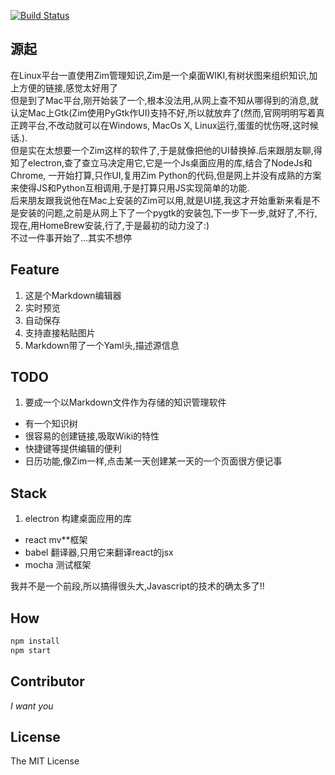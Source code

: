 [![Build Status](https://travis-ci.org/jinguoliang/zim-electron.svg?branch=master)](https://travis-ci.org/jinguoliang/zim-electron)


## 源起
在Linux平台一直使用Zim管理知识,Zim是一个桌面WIKI,有树状图来组织知识,加上方便的链接,感觉太好用了  
但是到了Mac平台,刚开始装了一个,根本没法用,从网上查不知从哪得到的消息,就认定Mac上Gtk(Zim使用PyGtk作UI)支持不好,所以就放弃了(然而,官网明明写着真正跨平台,不改动就可以在Windows, MacOs X, Linux运行,蛋蛋的忧伤呀,这时候话.).  
但是实在太想要一个Zim这样的软件了,于是就像把他的UI替换掉.后来跟朋友聊,得知了electron,查了查立马决定用它,它是一个Js桌面应用的库,结合了NodeJs和Chrome, 一开始打算,只作UI,复用Zim Python的代码,但是网上并没有成熟的方案来使得JS和Python互相调用,于是打算只用JS实现简单的功能.  
后来朋友跟我说他在Mac上安装的Zim可以用,就是UI搓,我这才开始重新来看是不是安装的问题,之前是从网上下了一个pygtk的安装包,下一步下一步,就好了,不行,现在,用HomeBrew安装,行了,于是最初的动力没了:)  
不过一件事开始了...其实不想停

## Feature
1. 这是个Markdown编辑器
2. 实时预览
3. 自动保存
4. 支持直接粘贴图片
5. Markdown带了一个Yaml头,描述源信息

## TODO
1. 要成一个以Markdown文件作为存储的知识管理软件
* 有一个知识树
* 很容易的创建链接,吸取Wiki的特性
* 快捷键等提供编辑的便利
* 日历功能,像Zim一样,点击某一天创建某一天的一个页面很方便记事

## Stack
1. electron 构建桌面应用的库
* react mv**框架
* babel 翻译器,只用它来翻译react的jsx
* mocha 测试框架

我并不是一个前段,所以搞得很头大,Javascript的技术的确太多了!!
## How

``` bash
npm install
npm start
```

## Contributor
*I want you*


## License
The MIT License

